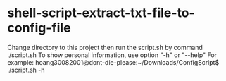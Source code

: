 # shell-script-extract-txt-file-to-config-file
Change directory to this project then run the script.sh by command ./script.sh
To show personal information, use option "-h" or "--help"
For example:
hoang30082001@dont-die-please:~/Downloads/ConfigScript$ ./script.sh -h
